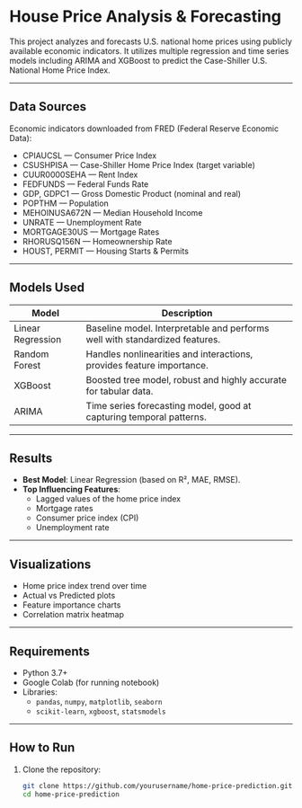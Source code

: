 # House Price Analysis & Forecasting

This project analyzes and forecasts U.S. national home prices using publicly available economic indicators. It utilizes multiple regression and time series models including ARIMA and XGBoost to predict the Case-Shiller U.S. National Home Price Index.

---

## Data Sources

Economic indicators downloaded from FRED (Federal Reserve Economic Data):

* CPIAUCSL — Consumer Price Index
* CSUSHPISA — Case-Shiller Home Price Index (target variable)
* CUUR0000SEHA — Rent Index
* FEDFUNDS — Federal Funds Rate
* GDP, GDPC1 — Gross Domestic Product (nominal and real)
* POPTHM — Population
* MEHOINUSA672N — Median Household Income
* UNRATE — Unemployment Rate
* MORTGAGE30US — Mortgage Rates
* RHORUSQ156N — Homeownership Rate
* HOUST, PERMIT — Housing Starts & Permits

---


## Models Used

| Model              | Description                                                                 |
|-------------------|-----------------------------------------------------------------------------|
| Linear Regression  | Baseline model. Interpretable and performs well with standardized features. |
| Random Forest      | Handles nonlinearities and interactions, provides feature importance.       |
| XGBoost            | Boosted tree model, robust and highly accurate for tabular data.            |
| ARIMA              | Time series forecasting model, good at capturing temporal patterns.         |

---

## Results

- **Best Model**: Linear Regression (based on R², MAE, RMSE).
- **Top Influencing Features**:
  - Lagged values of the home price index
  - Mortgage rates
  - Consumer price index (CPI)
  - Unemployment rate

---

## Visualizations

- Home price index trend over time
- Actual vs Predicted plots
- Feature importance charts
- Correlation matrix heatmap

---

## Requirements

- Python 3.7+
- Google Colab (for running notebook)
- Libraries:
  - `pandas`, `numpy`, `matplotlib`, `seaborn`
  - `scikit-learn`, `xgboost`, `statsmodels`

---

## How to Run

1. Clone the repository:
   ```bash
   git clone https://github.com/yourusername/home-price-prediction.git
   cd home-price-prediction


